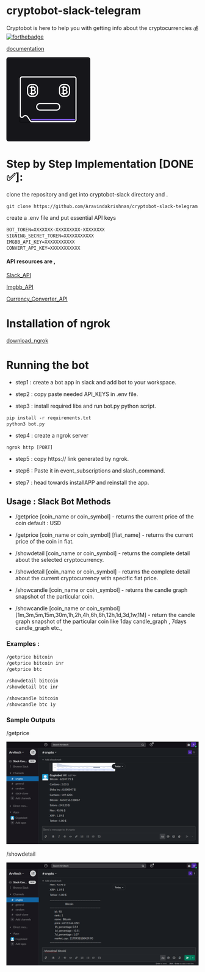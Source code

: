 # cryptobot-slack-telegram

Cryptobot is here to help you with getting info about the cryptocurrencies 💰
[![forthebadge](https://forthebadge.com/images/badges/made-with-python.svg)](https://forthebadge.com)

[documentation](https://cryptobotdocs.netlify.app/)

![logo_.png](https://github.com/Aravindakrishnan/cryptobot-slack-telegram/blob/main/doc/icon/logo_.png)

# Step by Step Implementation [DONE ✅]:

clone the repository and get into cryptobot-slack directory and .

```
git clone https://github.com/Aravindakrishnan/cryptobot-slack-telegram
```

create a .env file and put essential API keys

```
BOT_TOKEN=XXXXXXX-XXXXXXXXX-XXXXXXXX
SIGNING_SECRET_TOKEN=XXXXXXXXXXX
IMGBB_API_KEY=XXXXXXXXXXX
CONVERT_API_KEY=XXXXXXXXXXX
```

#### API resources are ,

[Slack_API](https://api.slack.com/)

[Imgbb_API](https://api.imgbb.com/)

[Currency_Converter_API](https://free.currencyconverterapi.com/free-api-key)

# Installation of ngrok

[download_ngrok](https://ngrok.com/download)

# Running the bot

* step1 : create a bot app in slack and add bot to your workspace.

* step2 : copy paste needed API_KEYS in .env file.

* step3 : install required libs and run bot.py python script.

```
pip install -r requirements.txt
python3 bot.py
```

* step4 : create a ngrok server

```
ngrok http [PORT]
```

* step5 : copy https:// link generated by ngrok.

* step6 : Paste it in event_subscriptions and slash_command.

* step7 : head towards installAPP and reinstall the app.

## Usage : Slack Bot Methods 

- /getprice [coin_name or coin_symbol] - returns the current price of the coin default : USD
- /getprice [coin_name or coin_symbol] [fiat_name] - returns the current price of the coin in fiat.

- /showdetail [coin_name or coin_symbol] - returns the complete detail about the selected cryptocurrency.
- /showdetail [coin_name or coin_symbol] - returns the complete detail about the current cryptocurrency with specific fiat price.

- /showcandle [coin_name or coin_symbol] - returns the candle graph snapshot of the particular coin.
- /showcandle [coin_name or coin_symbol] [1m,3m,5m,15m,30m,1h,2h,4h,6h,8h,12h,1d,3d,1w,1M] - return the candle graph snapshot of the particular coin like 1day candle_graph , 7days candle_graph etc.,

### Examples :

```
/getprice bitcoin
/getprice bitcoin inr
/getprice btc
```

```
/showdetail bitcoin
/showdetail btc inr
```

```
/showcandle bitcoin
/showcandle btc 1y
```

### Sample Outputs

/getprice

![getprice.png](https://github.com/Aravindakrishnan/cryptobot-slack-telegram/blob/main/doc/images/getprice.png)

/showdetail

![showdetail.png](https://github.com/Aravindakrishnan/cryptobot-slack-telegram/blob/main/doc/images/showdetail.png)
